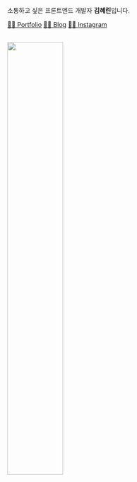소통하고 싶은 프론트엔드 개발자 <b>김혜린</b>입니다.

<a href="https://kimhyerin.notion.site/Hyerin-Kim-c9cc2abc9f814dabb717d7b651bf029a">🙋‍♀️ Portfolio</a> <a href="https://k99hyerin.tistory.com/">👩‍💻 Blog</a> <a href="https://www.instagram.com/k99hyerin/">💁‍♀️ Instagram</a>

<br />

<img src="https://user-images.githubusercontent.com/80014467/202209121-3c504671-108a-4965-9897-39319ad4e0ac.png" width=50% height=50% />
